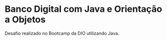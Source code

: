 # Banco Digital com Java e Orientação a Objetos

Desafio realizado no Bootcamp da DIO utilizando Java.
